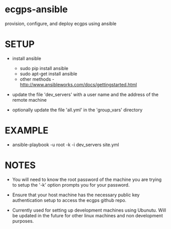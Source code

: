 ecgps-ansible
=============

provision, configure, and deploy ecgps using ansible


SETUP
=====

- install ansible
   - sudo pip install ansible
   - sudo apt-get install ansible
   - other methods - http://www.ansibleworks.com/docs/gettingstarted.html

- update the file 'dev_servers' with a user name and the address of the remote machine

- optionally update the file 'all.yml' in the 'group_vars' directory

EXAMPLE
=======

- ansible-playbook -u root -k -i dev_servers site.yml


NOTES
=====

- You will need to know the root password of the machine you are trying to setup the '-k' option prompts you for your
password.

- Ensure that your host machine has the necessary public key authentication setup to access the ecgps github repo.

- Currently used for setting up development machines using Ubunutu. Will be updated in the future for other linux
machines and non development purposes.




